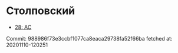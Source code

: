 # Столповский
- [28: AC](28.md)

Commit: 988986f73e3ccbf1077ca8eaca29738fa52f66ba
 fetched at: 20201110-120251
